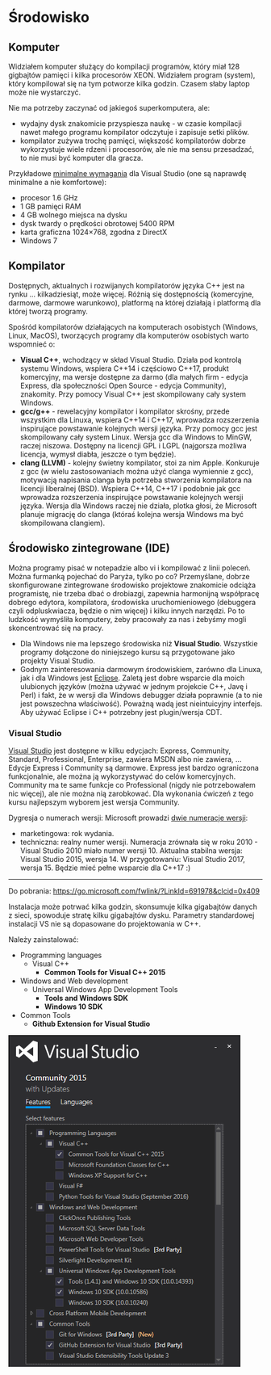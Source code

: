 # Środowisko

## Komputer

Widziałem komputer służący do kompilacji programów, który miał 128 gigbajtów pamięci i kilka procesorów XEON. Widziałem program (system), który kompilował się na tym potworze kilka godzin. Czasem słaby laptop może nie wystarczyć.

Nie ma potrzeby zaczynać od jakiegoś superkomputera, ale:
* wydajny dysk znakomicie przyspiesza naukę - w czasie kompilacji nawet małego programu kompilator odczytuje i zapisuje setki plików.
* kompilator zużywa trochę pamięci, większość kompilatorów dobrze wykorzystuje wiele rdzeni i procesorów, ale nie ma sensu przesadzać, to nie musi być komputer dla gracza.

Przykładowe [minimalne wymagania](https://www.visualstudio.com/en-us/productinfo/vs2015-sysrequirements-vs) dla Visual Studio (one są naprawdę minimalne a nie komfortowe):
- procesor 1.6 GHz
- 1 GB pamięci RAM
- 4 GB wolnego miejsca na dysku
- dysk twardy o prędkości obrotowej 5400 RPM
- karta graficzna 1024×768, zgodna z DirectX
- Windows 7

## Kompilator

Dostępnych, aktualnych i rozwijanych kompilatorów języka C++ jest na rynku ... kilkadziesiąt, może więcej. Różnią się dostępnością (komercyjne, darmowe, darmowe warunkowo), platformą na której działają i platformą dla której tworzą programy.

Spośród kompilatorów działających na komputerach osobistych (Windows, Linux, MacOS), tworzących programy dla komputerów osobistych warto wspomnieć o:
- **Visual C++**, wchodzący w skład Visual Studio. Działa pod kontrolą systemu Windows, wspiera C++14 i częściowo C++17, produkt komercyjny, ma wersje dostępne za darmo (dla małych firm - edycja Express, dla społeczności Open Source - edycja Community), znakomity. Przy pomocy Visual C++ jest skompilowany cały system Windows.
- **gcc/g++** - rewelacyjny kompilator i kompilator skrośny, przede wszystkim dla Linuxa, wspiera C++14 i C++17, wprowadza rozszerzenia inspirujące powstawanie kolejnych wersji języka. Przy pomocy gcc jest skompilowany cały system Linux. Wersja gcc dla Windows to MinGW, raczej niszowa. Dostępny na licencji GPL i LGPL (najgorsza możliwa licencja, wymysł diabła, jeszcze o tym będzie).
- **clang (LLVM)** - kolejny świetny kompilator, stoi za nim Apple. Konkuruje z gcc (w wielu zastosowaniach można użyć clanga wymiennie z gcc), motywacją napisania clanga była potrzeba stworzenia kompilatora na licencji liberalnej (BSD). Wspiera C++14, C++17 i podobnie jak gcc wprowadza rozszerzenia inspirujące powstawanie kolejnych wersji języka. Wersja dla Windows raczej nie działa, plotka głosi, że Microsoft planuje migrację do clanga (któraś kolejna wersja Windows ma być skompilowana clangiem).

## Środowisko zintegrowane (IDE)

Można programy pisać w notepadzie albo vi i kompilować z linii poleceń. Można furmanką pojechać do Paryża, tylko po co? Przemyślane, dobrze skonfigurowane zintegrowane środowisko projektowe znakomicie odciąża programistę, nie trzeba dbać o drobiazgi, zapewnia harmonijną współpracę dobrego edytora, kompilatora, środowiska uruchomieniowego (debuggera czyli odpluskwiacza, będzie o nim więcej) i kilku innych narzędzi. Po to ludzkość wymyśliła komputery, żeby pracowały za nas i żebyśmy mogli skoncentrować się na pracy.

- Dla Windows nie ma lepszego środowiska niż **Visual Studio**. Wszystkie programy dołączone do niniejszego kursu są przygotowane jako projekty Visual Studio.
- Godnym zainteresowania darmowym środowiskiem, zarówno dla Linuxa, jak i dla Windows jest [Eclipse](https://eclipse.org/). Zaletą jest dobre wsparcie dla moich ulubionych języków (można używać w jednym projekcie C++, Javę i Perl) i fakt, że w wersji dla Windows debugger działa poprawnie (a to nie jest powszechna właściwość). Poważną wadą jest nieintuicyjny interfejs. Aby używać Eclipse i C++ potrzebny jest plugin/wersja CDT.

### Visual Studio

[Visual Studio](https://www.visualstudio.com/) jest dostępne w kilku edycjach: Express, Community, Standard, Professional, Enterprise, zawiera MSDN albo nie zawiera, ...
Edycje Express i Community są darmowe. Express jest bardzo ograniczona funkcjonalnie, ale można ją wykorzystywać do celów komercyjnych.
Community ma te same funkcje co Professional (nigdy nie potrzebowałem nic więcej), ale nie można nią zarobkować.
Dla  wykonania ćwiczeń z tego kursu najlepszym wyborem jest wersja Community.

Dygresja o numerach wersji: Microsoft prowadzi [dwie numeracje wersji](https://pl.wikipedia.org/wiki/Microsoft_Visual_Studio):
- marketingowa: rok wydania.
- techniczna: realny numer wersji.
Numeracja zrównała się w roku 2010 - Visual Studio 2010 miało numer wersji 10.
Aktualna stabilna wersja: Visual Studio 2015, wersja 14.
W przygotowaniu: Visual Studio 2017, wersja 15. Będzie mieć pełne wsparcie dla C++17 :)

---

Do pobrania: https://go.microsoft.com/fwlink/?LinkId=691978&clcid=0x409

Instalacja może potrwać kilka godzin, skonsumuje kilka gigabajtów danych z sieci, spowoduje stratę kilku gigabajtów dysku.
Parametry standardowej instalacji VS nie są dopasowane do projektowania w C++.

Należy zainstalować:
- Programming languages
  - Visual C++
    - **Common Tools for Visual C++ 2015**
- Windows and Web development
  - Universal Windows App Development Tools
    - **Tools and Windows SDK**
    - **Windows 10 SDK**
- Common Tools
  - **Github Extension for Visual Studio**

![VS setup](_images_/environment/001.png)
